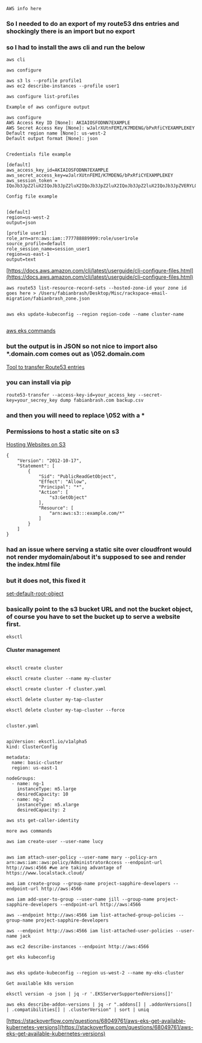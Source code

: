 ```AWS info here```

### So I needed to do an export of my route53 dns entries and shockingly there is an import but no export

### so I had to install the aws cli and run the below


```aws cli```


````
aws configure

aws s3 ls --profile profile1
aws ec2 describe-instances --profile user1

aws configure list-profiles
````

```Example of aws configure output```

````
aws configure
AWS Access Key ID [None]: AKIAIOSFODNN7EXAMPLE
AWS Secret Access Key [None]: wJalrXUtnFEMI/K7MDENG/bPxRfiCYEXAMPLEKEY
Default region name [None]: us-west-2
Default output format [None]: json


````

```Credentials file example```

````
[default]
aws_access_key_id=AKIAIOSFODNN7EXAMPLE
aws_secret_access_key=wJalrXUtnFEMI/K7MDENG/bPxRfiCYEXAMPLEKEY
aws_session_token = IQoJb3JpZ2luX2IQoJb3JpZ2luX2IQoJb3JpZ2luX2IQoJb3JpZ2luX2IQoJb3JpZVERYLONGSTRINGEXAMPLE
````

```Config file example```

````

[default]
region=us-west-2
output=json

[profile user1]
role_arn=arn:aws:iam::777788889999:role/user1role
source_profile=default
role_session_name=session_user1
region=us-east-1
output=text

````

[https://docs.aws.amazon.com/cli/latest/userguide/cli-configure-files.html](https://docs.aws.amazon.com/cli/latest/userguide/cli-configure-files.html)

````
aws route53 list-resource-record-sets --hosted-zone-id your zone id goes here > /Users/fabianbrash/Desktop/Misc/rackspace-email-migration/fabianbrash_zone.json


aws eks update-kubeconfig --region region-code --name cluster-name


````

[aws eks commands](https://docs.aws.amazon.com/eks/latest/userguide/create-kubeconfig.html)

### but the output is in JSON so not nice to import also *.domain.com comes out as \\052.domain.com

[Tool to transfer Route53 entries](https://github.com/cosmin/route53-transfer)

### you can install via pip

````
route53-transfer --access-key-id=your_access_key --secret-key=your_secrey_key dump fabianbrash.com backup.csv

````


### and then you will need to replace \052 with a *


### Permissions to host a static site on s3

[Hosting Websites on S3](https://docs.aws.amazon.com/AmazonS3/latest/dev/HostingWebsiteOnS3Setup.html)

````
{
    "Version": "2012-10-17",
    "Statement": [
        {
            "Sid": "PublicReadGetObject",
            "Effect": "Allow",
            "Principal": "*",
            "Action": [
                "s3:GetObject"
            ],
            "Resource": [
                "arn:aws:s3:::example.com/*"
            ]
        }
    ]
}

````

### had an issue where serving a static site over cloudfront would not render mydomain/about it's supposed to see and render the index.html file

### but it does not, this fixed it

[set-default-root-object](https://stackoverflow.com/questions/31017105/how-do-you-set-a-default-root-object-for-subdirectories-for-a-statically-hosted)

### basically point to the s3 bucket URL and not the bucket object, of course you have to set the bucket up to serve a website first.


```eksctl```

#### Cluster management

````

eksctl create cluster

eksctl create cluster --name my-cluster

eksctl create cluster -f cluster.yaml

eksctl delete cluster my-tap-cluster

eksctl delete cluster my-tap-cluster --force


````

```cluster.yaml```


````

apiVersion: eksctl.io/v1alpha5
kind: ClusterConfig

metadata:
  name: basic-cluster
  region: us-east-1

nodeGroups:
  - name: ng-1
    instanceType: m5.large
    desiredCapacity: 10
  - name: ng-2
    instanceType: m5.xlarge
    desiredCapacity: 2

````

````
aws sts get-caller-identity
````

```more aws commands```

````
aws iam create-user --user-name lucy


aws iam attach-user-policy --user-name mary --policy-arn arn:aws:iam::aws:policy/AdministratorAccess --endpoint-url http://aws:4566 #we are taking advantage of https://www.localstack.cloud/

aws iam create-group --group-name project-sapphire-developers --endpoint-url http://aws:4566

aws iam add-user-to-group --user-name jill --group-name project-sapphire-developers --endpoint-url http://aws:4566

aws --endpoint http://aws:4566 iam list-attached-group-policies --group-name project-sapphire-developers

aws --endpoint http://aws:4566 iam list-attached-user-policies --user-name jack

aws ec2 describe-instances --endpoint http://aws:4566

````

```get eks kubeconfig```

````

aws eks update-kubeconfig --region us-west-2 --name my-eks-cluster
````

```Get available k8s version```


````
eksctl version -o json | jq -r '.EKSServerSupportedVersions[]'

aws eks describe-addon-versions | jq -r ".addons[] | .addonVersions[] | .compatibilities[] | .clusterVersion" | sort | uniq

````

[https://stackoverflow.com/questions/68049761/aws-eks-get-available-kubernetes-versions](https://stackoverflow.com/questions/68049761/aws-eks-get-available-kubernetes-versions)

